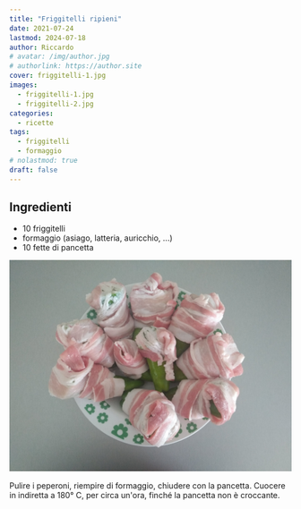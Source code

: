 ```yaml
---
title: "Friggitelli ripieni"
date: 2021-07-24
lastmod: 2024-07-18
author: Riccardo
# avatar: /img/author.jpg
# authorlink: https://author.site
cover: friggitelli-1.jpg
images:
  - friggitelli-1.jpg
  - friggitelli-2.jpg
categories:
  - ricette
tags:
  - friggitelli
  - formaggio
# nolastmod: true
draft: false
---
```


## Ingredienti
- 10 friggitelli
- formaggio (asiago, latteria, auricchio, ...)
- 10 fette di pancetta

<!--more-->

![Placeholder](friggitelli-2.jpg)

Pulire i peperoni, riempire di formaggio, chiudere con la pancetta. Cuocere in indiretta a 180° C, per circa un'ora, finché la pancetta non è croccante.

